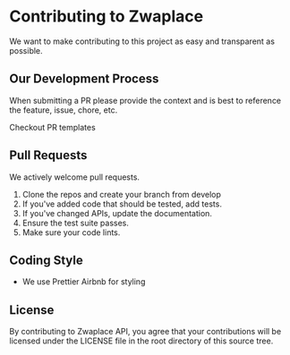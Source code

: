 # Contributing to Zwaplace

We want to make contributing to this project as easy and transparent as
possible.

## Our Development Process

When submitting a PR please provide the context and is best to reference the 
feature, issue, chore, etc.

Checkout PR templates

## Pull Requests
We actively welcome pull requests.

1. Clone the repos and create your branch from develop
2. If you've added code that should be tested, add tests.
3. If you've changed APIs, update the documentation.
4. Ensure the test suite passes.
5. Make sure your code lints.

## Coding Style
* We use Prettier Airbnb for styling

## License
By contributing to Zwaplace API, you agree that
your contributions will be licensed under the LICENSE file in the root directory
of this source tree.
